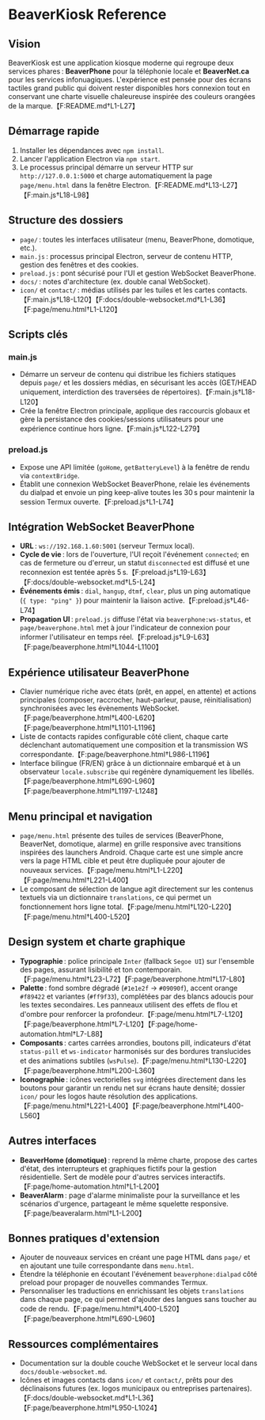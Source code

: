 # BeaverKiosk Reference

## Vision
BeaverKiosk est une application kiosque moderne qui regroupe deux services phares : **BeaverPhone** pour la téléphonie locale et **BeaverNet.ca** pour les services infonuagiques. L'expérience est pensée pour des écrans tactiles grand public qui doivent rester disponibles hors connexion tout en conservant une charte visuelle chaleureuse inspirée des couleurs orangées de la marque.【F:README.md†L1-L27】

## Démarrage rapide
1. Installer les dépendances avec `npm install`.
2. Lancer l'application Electron via `npm start`.
3. Le processus principal démarre un serveur HTTP sur `http://127.0.0.1:5000` et charge automatiquement la page `page/menu.html` dans la fenêtre Electron.【F:README.md†L13-L27】【F:main.js†L18-L98】

## Structure des dossiers
- `page/` : toutes les interfaces utilisateur (menu, BeaverPhone, domotique, etc.).
- `main.js` : processus principal Electron, serveur de contenu HTTP, gestion des fenêtres et des cookies.
- `preload.js` : pont sécurisé pour l'UI et gestion WebSocket BeaverPhone.
- `docs/` : notes d'architecture (ex. double canal WebSocket).
- `icon/` et `contact/` : médias utilisés par les tuiles et les cartes contacts.【F:main.js†L18-L120】【F:docs/double-websocket.md†L1-L36】【F:page/menu.html†L1-L120】

## Scripts clés
### main.js
- Démarre un serveur de contenu qui distribue les fichiers statiques depuis `page/` et les dossiers médias, en sécurisant les accès (GET/HEAD uniquement, interdiction des traversées de répertoires).【F:main.js†L18-L120】
- Crée la fenêtre Electron principale, applique des raccourcis globaux et gère la persistance des cookies/sessions utilisateurs pour une expérience continue hors ligne.【F:main.js†L122-L279】

### preload.js
- Expose une API limitée (`goHome`, `getBatteryLevel`) à la fenêtre de rendu via `contextBridge`.
- Établit une connexion WebSocket BeaverPhone, relaie les événements du dialpad et envoie un ping keep-alive toutes les 30 s pour maintenir la session Termux ouverte.【F:preload.js†L1-L74】

## Intégration WebSocket BeaverPhone
- **URL** : `ws://192.168.1.60:5001` (serveur Termux local).
- **Cycle de vie** : lors de l'ouverture, l'UI reçoit l'événement `connected`; en cas de fermeture ou d'erreur, un statut `disconnected` est diffusé et une reconnexion est tentée après 5 s.【F:preload.js†L19-L63】【F:docs/double-websocket.md†L5-L24】
- **Événements émis** : `dial`, `hangup`, `dtmf`, `clear`, plus un ping automatique (`{ type: "ping" }`) pour maintenir la liaison active.【F:preload.js†L46-L74】
- **Propagation UI** : `preload.js` diffuse l'état via `beaverphone:ws-status`, et `page/beaverphone.html` met à jour l'indicateur de connexion pour informer l'utilisateur en temps réel.【F:preload.js†L9-L63】【F:page/beaverphone.html†L1044-L1100】

## Expérience utilisateur BeaverPhone
- Clavier numérique riche avec états (prêt, en appel, en attente) et actions principales (composer, raccrocher, haut-parleur, pause, réinitialisation) synchronisées avec les évènements WebSocket.【F:page/beaverphone.html†L400-L620】【F:page/beaverphone.html†L1101-L1196】
- Liste de contacts rapides configurable côté client, chaque carte déclenchant automatiquement une composition et la transmission WS correspondante.【F:page/beaverphone.html†L986-L1196】
- Interface bilingue (FR/EN) grâce à un dictionnaire embarqué et à un observateur `locale.subscribe` qui regénère dynamiquement les libellés.【F:page/beaverphone.html†L690-L960】【F:page/beaverphone.html†L1197-L1248】

## Menu principal et navigation
- `page/menu.html` présente des tuiles de services (BeaverPhone, BeaverNet, domotique, alarme) en grille responsive avec transitions inspirées des launchers Android. Chaque carte est une simple ancre vers la page HTML cible et peut être dupliquée pour ajouter de nouveaux services.【F:page/menu.html†L1-L220】【F:page/menu.html†L221-L400】
- Le composant de sélection de langue agit directement sur les contenus textuels via un dictionnaire `translations`, ce qui permet un fonctionnement hors ligne total.【F:page/menu.html†L120-L220】【F:page/menu.html†L400-L520】

## Design system et charte graphique
- **Typographie** : police principale `Inter` (fallback `Segoe UI`) sur l'ensemble des pages, assurant lisibilité et ton contemporain.【F:page/menu.html†L23-L72】【F:page/beaverphone.html†L17-L80】
- **Palette** : fond sombre dégradé (`#1e1e2f` → `#09090f`), accent orange `#f89422` et variantes (`#ff9f33`), complétées par des blancs adoucis pour les textes secondaires. Les panneaux utilisent des effets de flou et d'ombre pour renforcer la profondeur.【F:page/menu.html†L7-L120】【F:page/beaverphone.html†L7-L120】【F:page/home-automation.html†L7-L88】
- **Composants** : cartes carrées arrondies, boutons pill, indicateurs d'état `status-pill` et `ws-indicator` harmonisés sur des bordures translucides et des animations subtiles (`wsPulse`).【F:page/menu.html†L130-L220】【F:page/beaverphone.html†L200-L360】
- **Iconographie** : icônes vectorielles `svg` intégrées directement dans les boutons pour garantir un rendu net sur écrans haute densité; dossier `icon/` pour les logos haute résolution des applications.【F:page/menu.html†L221-L400】【F:page/beaverphone.html†L400-L560】

## Autres interfaces
- **BeaverHome (domotique)** : reprend la même charte, propose des cartes d'état, des interrupteurs et graphiques fictifs pour la gestion résidentielle. Sert de modèle pour d'autres services interactifs.【F:page/home-automation.html†L1-L200】
- **BeaverAlarm** : page d'alarme minimaliste pour la surveillance et les scénarios d'urgence, partageant le même squelette responsive.【F:page/beaveralarm.html†L1-L200】

## Bonnes pratiques d'extension
- Ajouter de nouveaux services en créant une page HTML dans `page/` et en ajoutant une tuile correspondante dans `menu.html`.
- Étendre la téléphonie en écoutant l'événement `beaverphone:dialpad` côté preload pour propager de nouvelles commandes Termux.
- Personnaliser les traductions en enrichissant les objets `translations` dans chaque page, ce qui permet d'ajouter des langues sans toucher au code de rendu.【F:page/menu.html†L400-L520】【F:page/beaverphone.html†L690-L960】

## Ressources complémentaires
- Documentation sur la double couche WebSocket et le serveur local dans `docs/double-websocket.md`.
- Icônes et images contacts dans `icon/` et `contact/`, prêts pour des déclinaisons futures (ex. logos municipaux ou entreprises partenaires).【F:docs/double-websocket.md†L1-L36】【F:page/beaverphone.html†L950-L1024】

